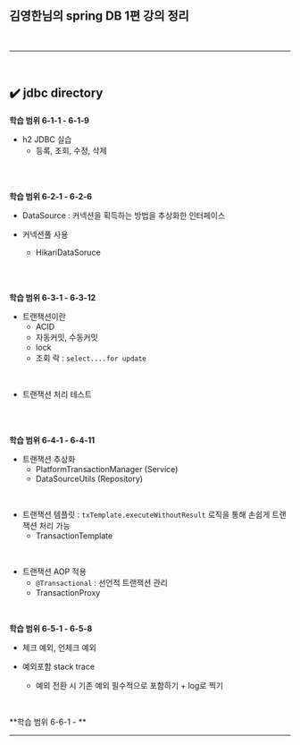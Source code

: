 ## 김영한님의 spring DB 1편 강의 정리
<br>
<hr>
<br>

## ✔️ jdbc directory
**학습 범위 6-1-1 - 6-1-9**
- h2 JDBC 실습
  - 등록, 조회, 수정, 삭제
<br>
<br>

**학습 범위 6-2-1 - 6-2-6**
- DataSource : 커넥션을 획득하는 방법을 추상화한 인터페이스

- 커넥션풀 사용
  - HikariDataSoruce
<br>
<br>

**학습 범위 6-3-1 - 6-3-12**
- 트랜잭션이란
  - ACID
  - 자동커밋, 수동커밋
  - lock
  - 조회 락 : `select....for update`
<br>

- 트랜잭션 처리 테스트
<br>
<br>

**학습 범위 6-4-1 - 6-4-11**
- 트랜잭션 추상화
  - PlatformTransactionManager (Service)
  - DataSourceUtils (Repository)
<br>

- 트랜잭션 템플릿 : `txTemplate.executeWithoutResult` 로직을 통해 손쉽게 트랜잭션 처리 가능
  - TransactionTemplate
<br>

- 트랜잭션 AOP 적용
  - `@Transactional` : 선언적 트랜잭션 관리
  - TransactionProxy
<br>

**학습 범위 6-5-1 - 6-5-8**
- 체크 예외, 언체크 예외

- 예외포함 stack trace
  - 예외 전환 시 기존 예외 필수적으로 포함하기 + log로 찍기
<br>

**학습 범위 6-6-1 - **
<br>
<hr>
<br>



